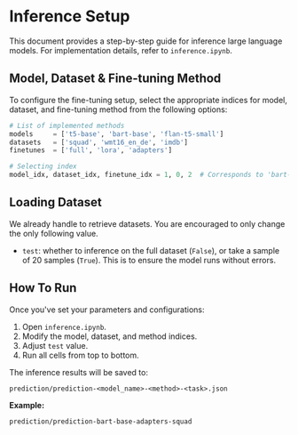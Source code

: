# Inference Setup

This document provides a step-by-step guide for inference large language models. For implementation details, refer to `inference.ipynb`.

## Model, Dataset & Fine-tuning Method
To configure the fine-tuning setup, select the appropriate indices for model, dataset, and fine-tuning method from the following options:

```python
# List of implemented methods
models     = ['t5-base', 'bart-base', 'flan-t5-small']
datasets   = ['squad', 'wmt16_en_de', 'imdb']
finetunes  = ['full', 'lora', 'adapters']

# Selecting index
model_idx, dataset_idx, finetune_idx = 1, 0, 2  # Corresponds to 'bart-base', 'squad', 'adapters'
```

## Loading Dataset
We already handle to retrieve datasets. You are encouraged to only change the only following value.
- `test`: whether to inference on the full dataset (`False`), or take a sample of 20 samples (`True`). This is to ensure the model runs without errors.

## How To Run
Once you've set your parameters and configurations:

1. Open `inference.ipynb`.
2. Modify the model, dataset, and method indices.
3. Adjust `test` value.
4. Run all cells from top to bottom.

The inference results will be saved to:

```
prediction/prediction-<model_name>-<method>-<task>.json
```

**Example:**
```
prediction/prediction-bart-base-adapters-squad
```